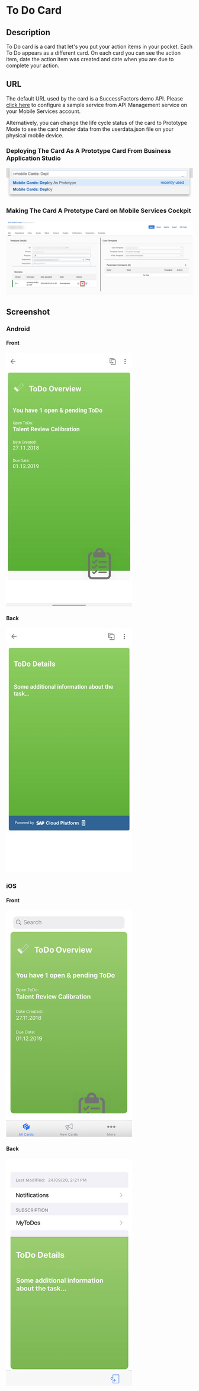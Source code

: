 # To Do Card

## Description

To Do card is a card that let's you put your action items in your pocket. Each To Do appears as a different card. On each card you can see the action item, date the action item was created and date when you are due to complete your action. 

## URL

The default URL used by the card is a SuccessFactors demo API. Please [click here](https://api.sap.com/package/SuccessFactorsEmployeeCentral?section=Artifacts) to configure a sample service from API Management service on your Mobile Services account. 

Alternatively, you can change the life cycle status of the card to Prototype Mode to see the card render data from the userdata.json file on your physical mobile device. 

### Deploying The Card As A Prototype Card From Business Application Studio

![ToDo Card Android Screenshot](screens/deploy-prototype-BAS.png)

### Making The Card A Prototype Card on Mobile Services Cockpit 

![ToDo Card Android Screenshot](screens/mobile-services-cockpit-prototype.png)

## Screenshot

### Android

#### Front

![ToDo Card Android Front Screenshot](screens/android.png)

#### Back

![ToDo Card Android Back Screenshot](screens/android_back.png)


### iOS

#### Front

![ToDo Card iOS Front Screenshot](screens/ios.png)

#### Back

![ToDo Card iOS Back Screenshot](screens/ios_back.png)

